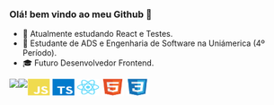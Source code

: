 ### Olá! bem vindo ao meu Github 👋

- 🌱 Atualmente estudando React e Testes.
- 📌 Estudante de ADS e Engenharia de Software na Uniámerica (4º Período).
- 🎓 Futuro Desenvolvedor Frontend.

<!-- [![Pedro's GitHub stats](https://github-readme-stats.vercel.app/api?username=Pedro-Henrique-Costa&show_icons=true&theme=react&hide=contribs,stars)](https://github.com/Pedro-Henrique-Costa/Pedro-Henrique-Costa)

[![Top Langs](https://github-readme-stats.vercel.app/api/top-langs/?username=Pedro-Henrique-Costa&layout=compact)](https://github.com/anuraghazra/github-readme-stats)
 -->

<div>
  <a href="(https://github.com/Pedro-Henrique-Costa/Pedro-Henrique-Costa)">
  <img align="left" src="https://github-readme-stats.vercel.app/api?username=Pedro-Henrique-Costa&show_icons=true&theme=react&hide=contribs,stars&line_height=30&rank_icon=github&count_private=true" />
</a>
<a href="(https://github.com/Pedro-Henrique-Costa/Pedro-Henrique-Costa)">
  <img align="left" src="https://github-readme-stats.vercel.app/api/top-langs/?username=Pedro-Henrique-Costa&layout=compact&theme=react" />
</a>
</div>

<div>
<img align="center" alt="Rafa-Js" height="30" width="40" src="https://raw.githubusercontent.com/devicons/devicon/master/icons/javascript/javascript-plain.svg">
 <img align="center" alt="Rafa-Ts" height="30" width="40" src="https://raw.githubusercontent.com/devicons/devicon/master/icons/typescript/typescript-plain.svg">
 <img align="center" alt="Rafa-React" height="30" width="40" src="https://raw.githubusercontent.com/devicons/devicon/master/icons/react/react-original.svg">
 <img align="center" alt="Rafa-HTML" height="30" width="40" src="https://raw.githubusercontent.com/devicons/devicon/master/icons/html5/html5-original.svg">
 <img align="center" alt="Rafa-CSS" height="30" width="40" src="https://raw.githubusercontent.com/devicons/devicon/master/icons/css3/css3-original.svg">
</div>

